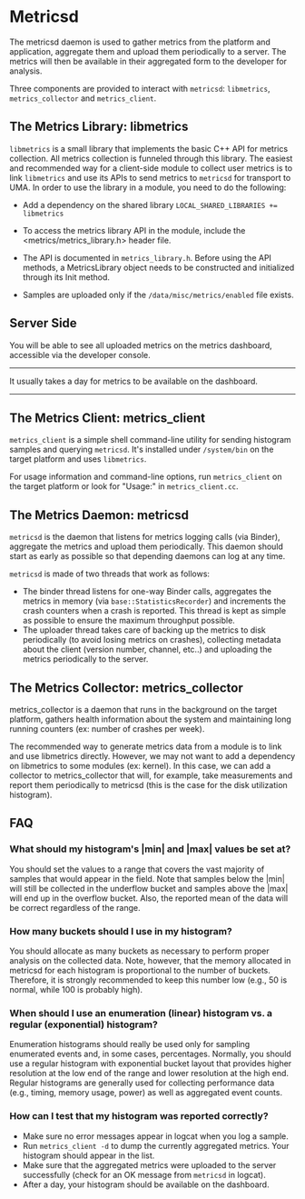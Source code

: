 Metricsd
========

The metricsd daemon is used to gather metrics from the platform and application,
aggregate them and upload them periodically to a server.
The metrics will then be available in their aggregated form to the developer
for analysis.

Three components are provided to interact with `metricsd`: `libmetrics`,
`metrics_collector` and `metrics_client`.

The Metrics Library: libmetrics
-------------------------------

`libmetrics` is a small library that implements the basic C++ API for
metrics collection. All metrics collection is funneled through this library. The
easiest and recommended way for a client-side module to collect user metrics is
to link `libmetrics` and use its APIs to send metrics to `metricsd` for transport to
UMA. In order to use the library in a module, you need to do the following:

- Add a dependency on the shared library `LOCAL_SHARED_LIBRARIES += libmetrics`

- To access the metrics library API in the module, include the
  <metrics/metrics_library.h> header file.

- The API is documented in `metrics_library.h`. Before using the API methods, a
  MetricsLibrary object needs to be constructed and initialized through its
  Init method.

- Samples are uploaded only if the `/data/misc/metrics/enabled` file exists.


Server Side
-----------

You will be able to see all uploaded metrics on the metrics dashboard,
accessible via the developer console.

***
It usually takes a day for metrics to be available on the dashboard.
***


The Metrics Client: metrics_client
----------------------------------

`metrics_client` is a simple shell command-line utility for sending histogram
samples and querying `metricsd`. It's installed under `/system/bin` on the target
platform and uses `libmetrics`.

For usage information and command-line options, run `metrics_client` on the
target platform or look for "Usage:" in `metrics_client.cc`.


The Metrics Daemon: metricsd
----------------------------

`metricsd` is the daemon that listens for metrics logging calls (via Binder),
aggregate the metrics and upload them periodically. This daemon should start as
early as possible so that depending daemons can log at any time.

`metricsd` is made of two threads that work as follows:
* The binder thread listens for one-way Binder calls, aggregates the metrics in
  memory (via `base::StatisticsRecorder`) and increments the crash counters when a
  crash is reported. This thread is kept as simple as possible to ensure the
  maximum throughput possible.
* The uploader thread takes care of backing up the metrics to disk periodically
  (to avoid losing metrics on crashes), collecting metadata about the client
  (version number, channel, etc..) and uploading the metrics periodically to the
  server.


The Metrics Collector: metrics_collector
----------------------------------------

metrics_collector is a daemon that runs in the background on the target platform,
gathers health information about the system and maintaining long running counters
(ex: number of crashes per week).

The recommended way to generate metrics data from a module is to link and use
libmetrics directly. However, we may not want to add a dependency on libmetrics
to some modules (ex: kernel). In this case, we can add a collector to
metrics_collector that will, for example, take measurements and report them
periodically to metricsd (this is the case for the disk utilization histogram).


FAQ
---

### What should my histogram's |min| and |max| values be set at?

You should set the values to a range that covers the vast majority of samples
that would appear in the field. Note that samples below the |min| will still
be collected in the underflow bucket and samples above the |max| will end up
in the overflow bucket. Also, the reported mean of the data will be correct
regardless of the range.

### How many buckets should I use in my histogram?

You should allocate as many buckets as necessary to perform proper analysis
on the collected data. Note, however, that the memory allocated in metricsd
for each histogram is proportional to the number of buckets. Therefore, it is
strongly recommended to keep this number low (e.g., 50 is normal, while 100
is probably high).

### When should I use an enumeration (linear) histogram vs. a regular (exponential) histogram?

Enumeration histograms should really be used only for sampling enumerated
events and, in some cases, percentages. Normally, you should use a regular
histogram with exponential bucket layout that provides higher resolution at
the low end of the range and lower resolution at the high end. Regular
histograms are generally used for collecting performance data (e.g., timing,
memory usage, power) as well as aggregated event counts.

### How can I test that my histogram was reported correctly?

* Make sure no error messages appear in logcat when you log a sample.
* Run `metrics_client -d` to dump the currently aggregated metrics. Your
  histogram should appear in the list.
* Make sure that the aggregated metrics were uploaded to the server successfully
  (check for an OK message from `metricsd` in logcat).
* After a day, your histogram should be available on the dashboard.